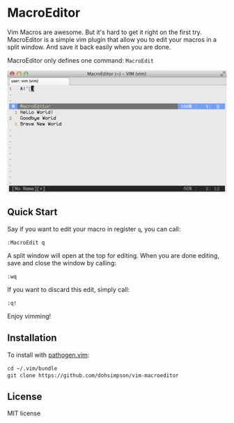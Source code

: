 MacroEditor
============

Vim Macros are awesome. But it's hard to get it right on the first try.
MacroEditor is a simple vim plugin that allow you to edit your macros
in a split window. And save it back easily when you are done.

MacroEditor only defines one command: `MacroEdit`

![demo image](https://raw.githubusercontent.com/dohsimpson/vim-macroeditor/master/demo1.png)

Quick Start
-----------

Say if you want to edit your macro in register `q`, you can call:

    :MacroEdit q

A split window will open at the top for editing. When you are done editing,
save and close the window by calling:

    :wq

If you want to discard this edit, simply call:

    :q!

Enjoy vimming!

Installation
------------

To install with [pathogen.vim](https://github.com/tpope/vim-pathogen):

    cd ~/.vim/bundle
    git clone https://github.com/dohsimpson/vim-macroeditor

License
-------

MIT license
